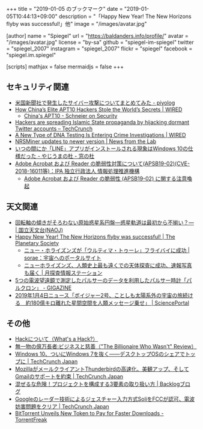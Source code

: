 +++
title = "2019-01-05 のブックマーク"
date =  "2019-01-05T10:44:13+09:00"
description = "「Happy New Year! The New Horizons flyby was successful!」他"
image = "/images/avatar.jpg"

[author]
  name      = "Spiegel"
  url       = "https://baldanders.info/profile/"
  avatar    = "/images/avatar.jpg"
  license   = "by-sa"
  github    = "spiegel-im-spiegel"
  twitter   = "spiegel_2007"
  instagram = "spiegel_2007"
  flickr    = "spiegel"
  facebook  = "spiegel.im.spiegel"

[scripts]
  mathjax = false
  mermaidjs = false
+++

## セキュリティ関連

- [米国新聞社で発生したサイバー攻撃についてまとめてみた - piyolog](http://d.hatena.ne.jp/Kango/20181230/1546187743)
- [How China’s Elite APT10 Hackers Stole the World’s Secrets | WIRED](https://www.wired.com/story/doj-indictment-chinese-hackers-apt10/)
    - [China's APT10 - Schneier on Security](https://www.schneier.com/blog/archives/2018/12/chinas_apt10.html)
- [Hackers are spreading Islamic State propaganda by hijacking dormant Twitter accounts – TechCrunch](https://techcrunch.com/2019/01/02/hackers-islamic-state-propaganda-twitter/)
- [A New Type of DNA Testing Is Entering Crime Investigations | WIRED](https://www.wired.com/story/the-future-of-crime-fighting-is-family-tree-forensics/)
- [NRSMiner updates to newer version | News from the Lab](https://labsblog.f-secure.com/2019/01/03/nrsminer-updates-to-newer-version/)
- [いつの間にか「LINE」アプリがインストールされる現象はWindows 10の仕様だった - やじうまの杜 - 窓の杜](https://forest.watch.impress.co.jp/docs/serial/yajiuma/1155690.html)
- [Adobe Acrobat および Reader の脆弱性対策について(APSB19-02)(CVE-2018-16011等)：IPA 独立行政法人 情報処理推進機構](https://www.ipa.go.jp/security/ciadr/vul/20190104-adobereader.html)
    - [Adobe Acrobat および Reader の脆弱性 (APSB19-02) に関する注意喚起](https://www.jpcert.or.jp/at/2019/at190001.html)

## 天文関連

- [回転軸の傾きがそろわない原始惑星系円盤―惑星軌道は最初から不揃い？― | 国立天文台(NAOJ)](https://www.nao.ac.jp/news/science/2019/20190101-alma.html)
- [Happy New Year! The New Horizons flyby was successful! | The Planetary Society](http://planetary.org/blogs/emily-lakdawalla/2019/new-horizons-mu69-flyby-success.html)
    - [ニュー・ホライズンズが「ウルティマ・トゥーレ」フライバイに成功 | sorae：宇宙へのポータルサイト](https://sorae.info/030201/2019_1_2_new.html)
    - [ニューホライズンズ、人類史上最も遠くでの天体探査に成功、速報写真も届く  |   月探査情報ステーション](https://moonstation.jp/blog/planetaryexp/new-horizons/successful-flyby-of-ultima-thule-and-quick-view-photos-arriving)
- [5つの電波望遠鏡で測定したパルサーのデータを利用したパルサー時計「パルクロン」 - GIGAZINE](https://gigazine.net/news/20181227-pulchron/)
- [2019年1月4日ニュース「ボイジャー2号、ことしも太陽系外の宇宙の旅続ける　約180億キロ離れた星間空間を人類メッセージ乗せ」 | SciencePortal](https://scienceportal.jst.go.jp/news/newsflash_review/newsflash/2019/01/20190104_01.html)

## その他

- [Hackについて（What's a Hack?）](https://cruel.org/freeware/hack.html)
- [無一物の億万長者:ビジネスと慈善（"The Billionaire Who Wasn't" Review）](https://cruel.org/onebook/dfs.html)
- [Windows 10、ついにWindows 7を抜く――デスクトップOSのシェアでトップに  |  TechCrunch Japan](https://techcrunch.com/2019/01/02/windows-10-tops-windows-7-as-most-popular-os/)
- [MozillaがメールクライアントThunderbirdの高速化、美観アップ、そしてGmailのサポートを約束  |  TechCrunch Japan](https://techcrunch.com/2019/01/02/mozilla-promises-a-faster-prettier-thunderbird-with-better-gmail-support/)
- [混ぜるな危険！プロジェクトを構成する3要素の取り扱い方 | Backlogブログ](https://backlog.com/ja/blog/what-elements-should-be-controlled-in-project-management/)
- [Googleのレーダー技術によるジェスチャー入力方式SoliをFCCが認可、電波妨害問題をクリア  |  TechCrunch Japan](https://techcrunch.com/2019/01/02/us-fcc-approves-google-soli-project/)
- [BitTorrent Unveils New Token to Pay for Faster Downloads - TorrentFreak](https://torrentfreak.com/bittorrent-unveils-new-token-to-pay-for-faster-downloads-190103/)
